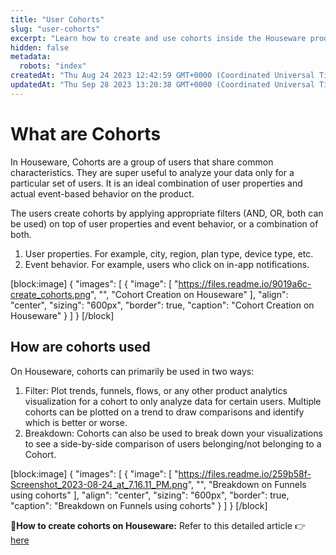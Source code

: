 ```yaml
---
title: "User Cohorts"
slug: "user-cohorts"
excerpt: "Learn how to create and use cohorts inside the Houseware product"
hidden: false
metadata: 
  robots: "index"
createdAt: "Thu Aug 24 2023 12:42:59 GMT+0000 (Coordinated Universal Time)"
updatedAt: "Thu Sep 28 2023 13:20:38 GMT+0000 (Coordinated Universal Time)"
---
```

# What are Cohorts

In Houseware, Cohorts are a group of users that share common characteristics. They are super useful to analyze your data only for a particular set of users. It is an ideal combination of user properties and actual event-based behavior on the product.

 The users create cohorts by applying appropriate filters (AND, OR, both can be used) on top of user properties and event behavior, or a combination of both.

1. User properties. For example, city, region, plan type, device type, etc.
2. Event behavior. For example, users who click on in-app notifications.

[block:image]
{
  "images": [
    {
      "image": [
        "https://files.readme.io/9019a6c-create_cohorts.png",
        "",
        "Cohort Creation on Houseware"
      ],
      "align": "center",
      "sizing": "600px",
      "border": true,
      "caption": "Cohort Creation on Houseware"
    }
  ]
}
[/block]


## How are cohorts used

On Houseware, cohorts can primarily be used in two ways:

1. Filter: Plot trends, funnels, flows, or any other product analytics visualization for a cohort to only analyze data for certain users. Multiple cohorts can be plotted on a trend to draw comparisons and identify which is better or worse.
2. Breakdown: Cohorts can also be used to break down your visualizations to see a side-by-side comparison of users belonging/not belonging to a Cohort.

[block:image]
{
  "images": [
    {
      "image": [
        "https://files.readme.io/259b58f-Screenshot_2023-08-24_at_7.16.11_PM.png",
        "",
        "Breakdown on Funnels using cohorts"
      ],
      "align": "center",
      "sizing": "600px",
      "border": true,
      "caption": "Breakdown on Funnels using cohorts"
    }
  ]
}
[/block]


:star2:**How to create cohorts on Houseware:** Refer to this detailed article :point_right: [here](https://docs.houseware.io/docs/how-to-create-a-cohort)
